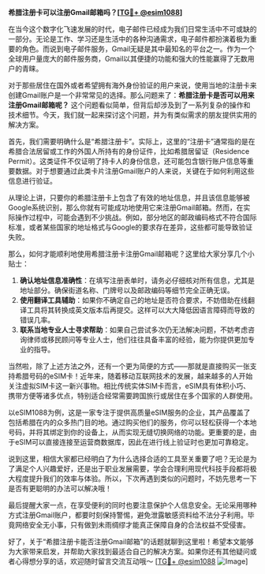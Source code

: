 **希腊注册卡可以注册Gmail邮箱吗？[[TG💪+ @esim1088](https://t.me/s/esim1088)]**

在当今这个数字化飞速发展的时代，电子邮件已经成为我们日常生活中不可或缺的一部分。无论是工作、学习还是生活中的各种沟通需求，电子邮件都扮演着极为重要的角色。而说到电子邮件服务，Gmail无疑是其中最知名的平台之一。作为一个全球用户量庞大的邮件服务商，Gmail以其便捷的功能和强大的性能赢得了无数用户的青睐。

对于那些居住在国外或者希望拥有海外身份验证的用户来说，使用当地的注册卡来创建Gmail账户是一个非常常见的选择。那么问题来了：**希腊注册卡是否可以用来注册Gmail邮箱呢？** 这个问题看似简单，但背后却涉及到了一系列复杂的操作和技术细节。今天，我们就一起来探讨这个问题，并为有类似需求的朋友提供实用的解决方案。

首先，我们需要明确什么是“希腊注册卡”。实际上，这里的“注册卡”通常指的是在希腊合法居留或工作的外国人所持有的身份证件，比如希腊居留证（Residence Permit）。这类证件不仅证明了持卡人的身份信息，还可能包含银行账户信息等重要数据。对于想要通过此类卡片注册Gmail账户的人来说，关键在于如何利用这些信息进行验证。

从理论上讲，只要你的希腊注册卡上包含了有效的地址信息，并且该信息能够被Google系统识别，那么你就有可能成功地使用它来注册Gmail邮箱。然而，在实际操作过程中，可能会遇到不少挑战。例如，部分地区的邮政编码格式不符合国际标准，或者某些国家的地址格式与Google的要求存在差异，这些都可能导致验证失败。

那么，如何才能顺利地使用希腊注册卡注册Gmail邮箱呢？这里给大家分享几个小贴士：

1. **确认地址信息准确性**：在填写注册表单时，请务必仔细核对所有信息，尤其是地址部分。确保街道名称、门牌号以及邮政编码等细节完全正确无误。
2. **使用翻译工具辅助**：如果你不确定自己的地址是否符合要求，不妨借助在线翻译工具将其转换成英文版本后再提交。这样可以大大降低因语言障碍而导致的错误几率。
3. **联系当地专业人士寻求帮助**：如果自己尝试多次仍无法解决问题，不妨考虑咨询律师或移民顾问等专业人士，他们往往具备丰富的经验，能为你提供更加专业的指导。

当然啦，除了上述方法之外，还有一个更为简便的方式——那就是直接购买一张支持希腊号码的eSIM卡！近年来，随着移动互联网技术的发展，越来越多的人开始关注虚拟SIM卡这一新兴事物。相比传统实体SIM卡而言，eSIM具有体积小巧、携带方便等诸多优点，特别适合经常需要跨国旅行或居住在多个国家的人群使用。

以eSIM1088为例，这是一家专注于提供高质量eSIM服务的企业，其产品覆盖了包括希腊在内的众多热门目的地。通过购买他们的服务，你可以轻松获得一个本地号码，并将其绑定到你的设备上，从而实现无缝切换网络的功能。更重要的是，由于eSIM可以直接连接至运营商数据库，因此在进行线上验证时也更加可靠稳定。

说到这里，相信大家都已经明白了为什么选择合适的工具至关重要了吧？无论是为了满足个人兴趣爱好，还是出于职业发展需要，学会合理利用现代科技手段都将极大程度提升我们的效率与体验。所以，下次再遇到类似的问题时，不妨先思考一下是否有更聪明的办法可以解决哦！

最后提醒大家一点，在享受便利的同时也要注意保护个人信息安全。无论采用哪种方式注册Gmail账户，都要时刻保持警惕，避免泄露敏感资料给不法分子利用。毕竟网络安全无小事，只有做到未雨绸缪才能真正保障自身的合法权益不受侵害。

好了，关于“希腊注册卡能否注册Gmail邮箱”的话题就聊到这里啦！希望本文能够为大家带来启发，并帮助大家找到最适合自己的解决方案。如果你还有其他疑问或者心得想分享的话，欢迎随时留言交流互动哦～ [[TG💪+ @esim1088](https://t.me/s/esim1088) ![Image](https://i.postimg.cc/4NQfJmqS/Snipaste-2025-05-13-00-14-12.png)]